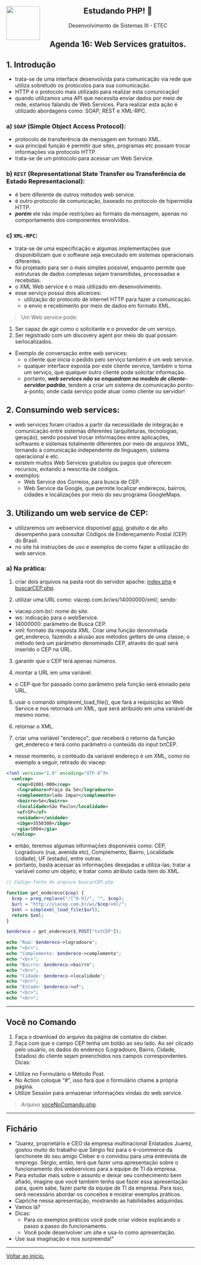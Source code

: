 <div align="center">
<a href="https://github.com/monicaquintal" target="_blank"><img align="left" height="90" src="https://cdn.jsdelivr.net/gh/devicons/devicon/icons/php/php-plain.svg"/></a>  
<h2>Estudando PHP! 🐘</h2>
<p>Desenvolvimento de Sistemas III - ETEC</p>
</div>

<div align="center">
<h2>Agenda 16: Web Services gratuitos.</h2>
</div>

## 1. Introdução

- trata-se de uma interface desenvolvida para comunicação via rede que utiliza sobretudo os protocolos para sua comunicação. 
- HTTP é o protocolo mais utilizado para realizar esta comunicação!
- quando utilizamos uma API que necessita enviar dados por meio de rede, estamos falando de Web Services. Para realizar esta ação é utilizado abordagens como: SOAP, REST e XML-RPC.

### a) `SOAP` (Simple Object Access Protocol):

- protocolo de transferência de mensagem em formato XML.
- sua principal função é permitir que sites, programas etc possam trocar informações via protocolo HTTP. 
- trata-se de um protocolo para acessar um Web Service.

### b) `REST` (Representational State Transfer ou Transferência de Estado Representacional):

- é bem diferente de outros métodos web service.
- é outro protocolo de comunicação, baseado no protocolo de hipermídia HTTP. 
- ***porém*** ele não impõe restrições ao formato da mensagem, apenas no comportamento dos componentes envolvidos.

### c) `XML-RPC`:

- trata-se de uma especificação e algumas implementações que disponibilizam que o software seja executado em sistemas operacionais diferentes.
- foi projetado para ser o mais simples possível, enquanto permite que estruturas de dados complexas sejam transmitidas, processadas e recebidas.
- o XML Web service é o mais utilizado em desenvolvimento. 
- esse serviço possui dois alicerces:
  - utilização do protocolo de internet HTTP para fazer a comunicação.
  - o envio e recebimento por meio de dados em formato XML.

> Um Web service pode:
1. Ser capaz de agir como o solicitante e o provedor de um serviço.
2. Ser registrado com um discovery agent por meio do qual possam serlocalizados.

- Exemplo de conversação entre web services:
  - o cliente que inicia o pedido pelo serviço também é um web service. 
  - qualquer interface exposta por este cliente service, também o torna um serviço, que qualquer outro cliente pode solicitar informação. 
  - portanto, ***web services não se enquadram no modelo de cliente-servidor padrão***, tendem a criar um sistema de comunicação ponto-a-ponto, onde cada serviço pode atuar como cliente ou servidor!

## 2. Consumindo web services:

- web services foram criados a partir da necessidade de integração e comunicação entre sistemas diferentes (arquiteturas, tecnologias, geração), sendo possível trocar informações entre aplicações, softwares e sistemas totalmente diferentes por meio de arquivos XML, tornando a comunicação independente de linguagem, sistema operacional e etc.
- existem muitos Web Services gratuitos ou pagos que oferecem recursos, evitando a reescrita de códigos.
- exemplos: 
  - Web Service dos Correios, para busca de CEP.
  - Web Service da Google, que permite localizar endereços, bairros, cidades e localizações por meio do seu programa GoogleMaps.

## 3. Utilizando um web service de CEP:

- utilizaremos um webservice disponível [aqui](https://viacep.com.br/), gratuito e de alto desempenho para consultar Códigos de Endereçamento Postal (CEP) do Brasil.
- no site há instruções de uso e exemplos de como fazer a utilização do web service. 

### a) Na prática:

1. criar dois arquivos na pasta root do servidor apache: [index.php](./projects/cep/index.php) e [buscarCEP.php](./projects/cep/buscarCep.php).

2. utilizar uma URL como: viacep.com.br/ws/14000000/xml/, sendo:
  - viacep.com.br/: nome do site.
  - ws: indicação para o webService.
  - 14000000: parâmetro de Busca CEP.
  - xml: formato da resposta XML.
Criar uma função denominada get_endereco, fazendo a alusão aos métodos getters de uma classe; o método terá um parâmetro denominado CEP, através do qual será inserido o CEP na URL.

3. garantir que o CEP terá apenas números.

4. montar a URL em uma variável.
  - o CEP que for passado como parâmetro pela função será
enviado pela URL. 

5. usar o comando simplexml_load_file(), que fará a requisição ao Web
Service e nos retornará um XML, que será atribuído em uma variável de mesmo nome.

6. retornar o XML.

7. criar uma variável "endereço", que receberá o retorno da função get_endereco e terá como parâmetro o conteúdo do input txtCEP.
  - nesse momento, o contéudo da variável endereço é um XML, como no exemplo a seguir, retirado do viacep:

~~~xml
<?xml version="1.0" encoding="UTF-8"?>
  <xmlcep>
    <cep>01001-000</cep>
    <logradouro>Praça da Sé</logradouro>
    <complemento>lado ímpar</complemento>
    <bairro>Sé</bairro>
    <localidade>São Paulo</localidade>
    <uf>SP</uf>
    <unidade></unidade>
    <ibge>3550308</ibge>
    <gia>1004</gia>
  </xmlcep>
~~~

- então, teremos algumas informações disponíveis como: CEP, Logradouro (rua, avenida etc), Complemento, Bairro, Localidade (cidade), UF (estado), entre outras.
- portanto, basta acessar as informações desejadas e utiliza-las; tratar a variável como um objeto, e tratar como atributo cada item do XML.

~~~php
// Código-fonte do arquivo buscarCEP.php

function get_endereco($cep) {
  $cep = preg_replace("/[^0-9]/", "", $cep);
  $url = "http://viacep.com.br/ws/$cep/xml/";
  $xml = simplexml_load_file($url);
  return $xml;
}

$endereco = get_endereco($_POST["txtCEP"]);

echo "Rua: $endereco->logradouro";
echo "<br>";
echo "Complemento: $endereco->complemento";
echo "<br>";
echo "Bairro: $endereco->bairro";
echo "<br>";
echo "Cidade: $endereco->localidade";
echo "<br>";
echo "Estado: $endereco->uf";
echo "<br>";
echo "<br>";
~~~

---

## Você no Comando

1. Faça o download do arquivo da página de contatos do cleber.
2. Faça com que o campo CEP tenha um botão ao seu lado. Ao ser clicado pelo usuário, os dados do endereço (Logradouro, Bairro, Cidade, Estados) do cliente sejam preenchidos nos campos correspondentes.
Dicas:
- Utilize no Formulário o Método Post.
- No Action coloque “#”, isso fará que o formulário chame a própria página.
- Utilize Session para armazenar informações vindas do web service.

> Arquivo [voceNoComando.php](./projects/voce-no-comando/voceNoComando.php).
---

## Fichário

- "Juarez, proprietário e CEO da empresa multinacional Enlatados Juarez, gostou muito do trabalho que Sérgio fez para o e-commerce da lanchonete do seu amigo Cleber e o convidou para uma entrevista de emprego. Sérgio, então, terá que fazer uma apresentação sobre o funcionamento dos webservices para a equipe de TI da empresa.
- Para estudar mais sobre o assunto e deixar seu conhecimento bem afiado, imagine que você também tenha que fazer essa apresentação para, quem sabe, fazer parte da equipe de TI da empresa. Para isso, será necessário abordar os conceitos e mostrar exemplos práticos.
- Capriche nessa apresentação, mostrando as habilidades adquiridas.
- Vamos lá?
- Dicas:
  - Para os exemplos práticos você pode criar vídeos explicando o passo a passo do funcionamento.
  - Você pode desenvolver um site e usa-lo como apresentação.
- Use sua imaginação e nos surpreenda!"

---

[Voltar ao início.](https://github.com/monicaquintal/disciplina_DS_III_ETEC)